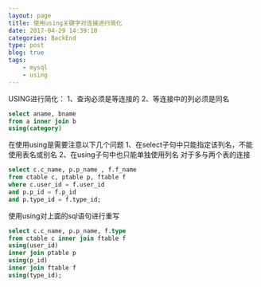 ```yaml
---
layout: page
title: 使用using关键字对连接进行简化
date: 2017-04-29 14:39:10
categories: BackEnd
type: post
blog: true
tags: 
    - mysql
    - using
---
```


USING进行简化：
   1、查询必须是等连接的
   2、等连接中的列必须是同名
<!-- more -->
```sql
select aname, bname  
from a inner join b  
using(category)  
```

在使用using是需要注意以下几个问题
   1、在select子句中只能指定该列名，不能使用表名或别名
   2、在using子句中也只能单独使用列名
对于多与两个表的连接
```sql
select c.c_name, p.p_name , f.f_name
from ctable c, ptable p, ftable f
where c.user_id = f.user_id
and p.p_id = f.p_id  
and p.type_id = f.type_id;  
```

使用using对上面的sql语句进行重写

```sql
select c.c_name, p.p_name, f.type  
from ctable c inner join ftable f  
using(user_id)  
inner join ptable p  
using(p_id)  
inner join ftable f  
using(type_id);  
```